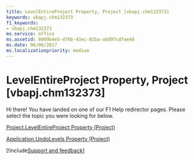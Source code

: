 ```yaml
---
title: LevelEntireProject Property, Project [vbapj.chm132373]
keywords: vbapj.chm132373
f1_keywords:
- vbapj.chm132373
ms.service: office
ms.assetid: 8009b4e5-d76b-43ec-81ba-abd97cd7ae48
ms.date: 06/08/2017
ms.localizationpriority: medium
---
```



# LevelEntireProject Property, Project [vbapj.chm132373]

Hi there! You have landed on one of our F1 Help redirector pages. Please select the topic you were looking for below.

[Project.LevelEntireProject Property (Project)](https://msdn.microsoft.com/library/e9b1f708-cb83-223e-9cb3-0885a5824f5f%28Office.15%29.aspx)

[Application.UndoLevels Property (Project)](https://msdn.microsoft.com/library/2cfd6962-2cae-b7fe-2c8d-f0c81a1c1302%28Office.15%29.aspx)

[!include[Support and feedback](~/includes/feedback-boilerplate.md)]